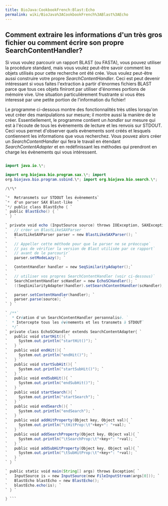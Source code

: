 ```yaml
---
title: BioJava:CookbookFrench:Blast:Echo
permalink: wiki/BioJava%3ACookbookFrench%3ABlast%3AEcho
---
```


Comment extraire les informations d'un très gros fichier ou comment écrire son propre SearchContentHandler?
-----------------------------------------------------------------------------------------------------------

Si vous voulez parcourir un rapport BLAST (ou FASTA), vous pouvez
utiliser la procédure standard, mais vous voulez peut-être savoir
comment les objets utilisés pour cette recherche ont été crée. Vous
voulez peut-être aussi construire votre propre *SearchContentHandler*.
Ceci est peut devenir intéressant si vous faites l'extraction à partir
d'énormes fichiers BLAST parce que tous ces objets finiront par utiliser
d'énormes portions de mémoire vive. Une situation particulièrement
frustrante si vous êtes interessé par une petite portion de
l'information du fichier!

Le programme ci-dessous montre des fonctionnalités très utiles lorsqu'on
veut créer des manipulations sur mesure; il montre aussi la manière de
le créer. Essentiellement, le programme contient un *handler* sur mesure
qui est à l'écoute de tous les évènements de lecture et les renvois sur
STDOUT. Ceci vous permet d'observer quels evènements sont créés et
lesquels contiennent les informations que vous recherchez. Vous pouvez
alors créer un *SearchContentHandler* qui fera le travail en étendant
*SearchContentAdapter* et en redéfinissant les méthodes qui prendront en
charge les évènements qui vous intéressent.

```java import org.xml.sax.\*;

import java.io.\*;

import org.biojava.bio.program.sax.\*; import
org.biojava.bio.program.ssbind.\*; import org.biojava.bio.search.\*;

/\*\*

`*  Retransmets sur STDOUT les évènements`  
`*  d'un parser SAX Blast-like  `  
`*/ public class BlastEcho { `  
` public BlastEcho() { `  
` } `

` private void echo (InputSource source) throws IOException, SAXException{ `  
`   // créer un BlastLikeSAXParser `  
`   BlastLikeSAXParser parser = new BlastLikeSAXParser(); `  
`   `  
`   // Appeller cette méthode pour que le parser ne se préoccupe`  
`   // pas de vérifier la version de Blast utilisée par ce rapport`  
`   // avant de le parcourir`  
`   parser.setModeLazy(); `

`   ContentHandler handler = new SeqSimilarityAdapter();`  
`   `  
`   // utiliser vos propres SearchContentHandler (voir ci-dessous)`  
`   SearchContentHandler scHandler = new EchoSCHandler(); `  
`   ((SeqSimilarityAdapter)handler).setSearchContentHandler(scHandler); `

`   parser.setContentHandler(handler); `  
`   parser.parse(source); `  
` } `

` /**`  
`  * Création d'un SearchContentHandler personnalisé. `  
`  * Intercepte tous les évènements et les transmets à STDOUT`  
`  */`  
` private class EchoSCHandler extends SearchContentAdapter{ `  
`   public void startHit(){ `  
`     System.out.println("startHit()"); `  
`   } `  
`   public void endHit(){ `  
`     System.out.println("endHit()"); `  
`   } `  
`   public void startSubHit(){ `  
`     System.out.println("startSubHit()"); `  
`   } `  
`   public void endSubHit(){ `  
`     System.out.println("endSubHit()"); `  
`   } `  
`   public void startSearch(){ `  
`     System.out.println("startSearch"); `  
`   } `  
`   public void endSearch(){ `  
`     System.out.println("endSearch"); `  
`   } `  
`   public void addHitProperty(Object key, Object val){ `  
`     System.out.println("\tHitProp:\t"+key+": "+val); `  
`   } `  
`   public void addSearchProperty(Object key, Object val){ `  
`     System.out.println("\tSearchProp:\t"+key+": "+val); `  
`   } `  
`   public void addSubHitProperty(Object key, Object val){ `  
`     System.out.println("\tSubHitProp:\t"+key+": "+val); `  
`   } `  
` } `

` public static void main(String[] args) throws Exception{ `  
`   InputSource is = new InputSource(new FileInputStream(args[0])); `  
`   BlastEcho blastEcho = new BlastEcho(); `  
`   blastEcho.echo(is); `  
` } `

} ```
